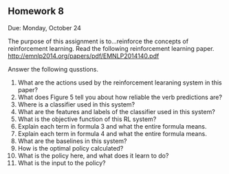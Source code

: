 Homework 8
--
Due: Monday, October 24

The purpose of this assignment is to...reinforce the concepts of reinforcement learning.
Read the following reinforcement learning paper.  http://emnlp2014.org/papers/pdf/EMNLP2014140.pdf

Answer the following qusstions.

1.  What are the actions used by the reinforcement learaning system in this paper?
1.  What does Figure 5 tell you about how reliable the verb predictions are?
1.  Where is a classifier used in this system?
1.  What are the features and labels of the classifier used in this system?
1.  What is the objective function of this RL system?
1.  Explain each term in formula 3 and what the entire formula means.
1.  Explain each term in formula 4 and what the entire formula means.
1.  What are the baselines in this system?
1.  How is the optimal policy calculated?
1.  What is the policy here, and what does it learn to do?
1.  What is the input to the policy?
